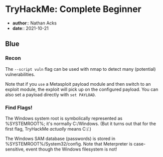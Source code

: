 # TryHackMe: Complete Beginner

* **author**:: Nathan Acks  
* **date**:: 2021-10-21

## Blue

### Recon

The `--script vuln` flag can be used with nmap to detect many (potential) vulnerabilities.

Note that if you `use` a Metasploit payload module and then switch to an exploit module, the exploit will pick up on the configured payload. You can also set a payload directly with `set PAYLOAD`.

### Find Flags!

The Windows system root is symbolically represented as %SYSTEMROOT%; it's normally C:/Windows. (But it turns out that for the first flag, TryHackMe *actually* means C:/.)

The Windows SAM database (passwords) is stored in %SYSTEMROOT%/System32/config. Note that Meterpreter is case-sensitive, event though the Windows filesystem is not!
